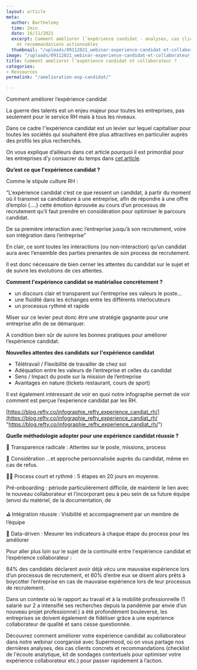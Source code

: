 ```yaml
---
layout: article
meta:
  author: Barthelemy
  time: 2min
  date: 16/11/2021
  excerpt: Comment améliorer l’expérience candidat - analyses, cas clients concrets
    et recommandations actionnables
  thumbnail: "/uploads/09112021_webinar-experience-candidat-et-collaborateur_refty-x-supermood-pdf.png"
image: "/uploads/09112021_webinar-experience-candidat-et-collaborateur_refty-x-supermood-pdf.png"
title: Comment améliorer l’expérience candidat et collaborateur ?
categories:
- Ressources
permalink: "/amelioration-exp-candidat/"

---
```

Comment améliorer l’expérience candidat

La guerre des talents est un enjeu majeur pour toutes les entreprises, pas seulement pour le service RH mais à tous les niveaux.

Dans ce cadre l’’expérience candidat est un levier sur lequel capitaliser pour toutes les sociétés qui souhaitent être plus attractives en particulier auprès des profils les plus recherchés.

On vous explique d’ailleurs dans cet article pourquoi il est primordial pour les entreprises d’y consacrer du temps dans [cet article](https://blog.refty.co/qu-est-ce-que-experience-candidat/).

**Qu’est ce que l'expérience candidat ?**

  
Comme le stipule culture RH :

“L'expérience candidat c’est ce que ressent un candidat, à partir du moment où il transmet sa candidature à une entreprise, afin de répondre à une offre d’emploi {….} cette émotion éprouvée au cours d’un processus de recrutement qu’il faut prendre en considération pour optimiser le parcours candidat.

De sa première interaction avec l’entreprise jusqu’à son recrutement, voire son intégration dans l’entreprise”

En clair, ce sont toutes les interactions (ou non-interaction) qu’un candidat aura avec l’ensemble des parties prenantes de son process de recrutement.

Il est donc nécessaire de bien cerner les attentes du candidat sur le sujet et de suivre les évolutions de ces attentes.

**Comment l'expérience candidat se matérialise concrètement ?**

* un discours clair et transparent sur l’entreprise ses valeurs le poste…
* une fluidité dans les échanges entre les différents interlocuteurs
* un processus rythmé et rapide

Miser sur ce levier peut donc être une stratégie gagnante pour une entreprise afin de se démarquer.

A condition bien sûr de suivre les bonnes pratiques pour améliorer l’expérience candidat.

**Nouvelles attentes des candidats sur l'expérience candidat**

* Télétravail / Flexibilité de travailler de chez soi
* Adéquation entre les valeurs de l’entreprise et celles du candidat
* Sens / Impact du poste sur la mission de l’entreprise
* Avantages en nature (tickets restaurant, cours de sport)

Il est également intéressant de voir en quoi notre infographie permet de voir comment est perçue l’experience candidat par les RH.

[https://blog.refty.co/infographie_refty_experience_candiat_rh/](https://blog.refty.co/infographie_refty_experience_candiat_rh/ "https://blog.refty.co/infographie_refty_experience_candiat_rh/")

**Quelle méthodologie adopter pour une expérience candidat réussie ?**

👻 Transparence radicale : Attentes sur le poste, missions, process

🐨 Considération …et approche personnalisée auprès du candidat, même en cas de refus.

🏌🏽 Process court et rythmé : 5 étapes en 20 jours en moyenne.

Pré-onboarding : période particulièrement difficile, de maintenir le lien avec le nouveau collaborateur et l’incorporant peu à peu sein de sa future équipe (envoi du matériel, de la documentation, de

⛳️ Intégration réussie : Visibilité et accompagnement par un membre de l’équipe

🧬 Data-driven : Mesurer les indicateurs à chaque étape du process pour les améliorer

Pour aller plus loin sur le sujet de la continuité entre l'expérience candidat et l’expérience collaborateur :

84% des candidats déclarent avoir déjà vécu une mauvaise expérience lors d’un processus de recrutement, et 60% d’entre eux se disent alors prêts à boycotter l’entreprise en cas de mauvaise expérience lors de leur processus de recrutement.

Dans un contexte où le rapport au travail et à la mobilité professionnelle (1 salarié sur 2 a intensifié ses recherches depuis la pandémie par envie d’un nouveau projet professionnel.) a été profondément bouleversé, les entreprises se doivent également de fidéliser grâce à une expérience collaborateur de qualité et sans cesse questionnée.

Découvrez comment améliorer votre expérience candidat au collaborateur dans notre webinar coorganisé avec Supermood, où on vous partage nos dernières analyses, des cas clients concrets et recommandations (checklist de l'écoute analytique, kit de sondages contextuels pour optimiser votre expérience collaborateur etc.) pour passer rapidement à l’action.